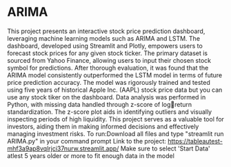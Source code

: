 # ARIMA
This project presents an interactive stock price prediction dashboard, leveraging machine 
learning models such as ARIMA and LSTM. The dashboard, developed using Streamlit and 
Plotly, empowers users to forecast stock prices for any given stock ticker. The primary dataset 
is sourced from Yahoo Finance, allowing users to input their chosen stock symbol for 
predictions. After thorough evaluation, it was found that the ARIMA model consistently 
outperformed the LSTM model in terms of future price prediction accuracy. The model was 
rigorously trained and tested using five years of historical Apple Inc. (AAPL) stock price data but you can use any stock tiker on the dashboard. 
Data analysis was performed in Python, with missing data handled through z-score of logreturn standardization. 
The z-score plot aids in identifying outliers and visually inspecting 
periods of high liquidity. This project serves as a valuable 
tool for investors, aiding them in making informed decisions and effectively managing 
investment risks.
To run:Download all files and type "streamlit run ARIMA.py" in your command prompt 
Link to the project: https://tableautest-mhf3a9ap8vqlrjci37nurw.streamlit.app/
Make sure to select 'Start Data' atlest 5 years older or more to fit enough data in the model
